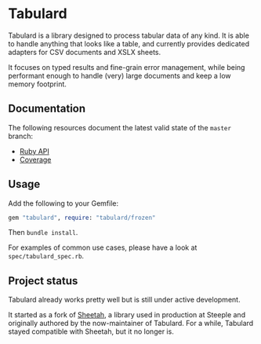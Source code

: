 # Tabulard

Tabulard is a library designed to process tabular data of any kind. It
is able to handle anything that looks like a table, and currently
provides dedicated adapters for CSV documents and XSLX sheets.

It focuses on typed results and fine-grain error management, while being
performant enough to handle (very) large documents and keep a low memory
footprint.

## Documentation

The following resources document the latest valid state of the `master`
branch:

- [Ruby API](https://tabulard.github.io/tabulard/ruby)
- [Coverage](https://tabulard.github.io/tabulard/coverage)

## Usage

Add the following to your Gemfile:

```ruby
gem "tabulard", require: "tabulard/frozen"
```

Then `bundle install`.

For examples of common use cases, please have a look at `spec/tabulard_spec.rb`.

## Project status

Tabulard already works pretty well but is still under active
development.

It started as a fork of [Sheetah](https://github.com/steeple-org/sheetah),
a library used in production at Steeple and originally authored by the
now-maintainer of Tabulard. For a while, Tabulard stayed compatible with
Sheetah, but it no longer is.
